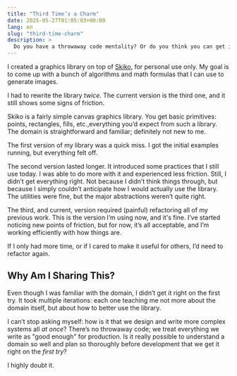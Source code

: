 ```yaml
---
title: "Third Time’s a Charm"
date: 2025-05-27T01:05:03+00:00
lang: en
slug: "third-time-charm"
description: >
  Do you have a throwaway code mentality? Or do you think you can get it right on the first try?
---
```


I created a graphics library on top of [Skiko](https://github.com/JetBrains/skiko), for personal use only. My goal is to come up with a bunch of algorithms and math formulas that I can use to generate images.

I had to rewrite the library _twice_. The current version is the third one, and it still shows some signs of friction.

Skiko is a fairly simple canvas graphics library. You get basic primitives: points, rectangles, fills, etc.,everything you’d expect from such a library. The domain is straightforward and familiar; definitely not new to me.

The first version of my library was a quick miss. I got the initial examples running, but everything felt off.

The second version lasted longer. It introduced some practices that I still use today. I was able to do more with it and experienced less friction. Still, I didn’t get everything right. Not because I didn’t think things through, but because I simply couldn’t anticipate how I would actually use the library. The utilities were fine, but the major abstractions weren’t quite right.

The third, and current, version required (painful) refactoring all of my previous work. This is the version I’m using now, and it's fine. I’ve started noticing new points of friction, but for now, it’s all acceptable, and I’m working efficiently with how things are.

If I only had more time, or if I cared to make it useful for others, I’d need to refactor again.

## Why Am I Sharing This?

Even though I was familiar with the domain, I didn’t get it right on the first try. It took multiple iterations: each one teaching me not more about the domain itself, but about how to better use the library.

I can’t stop asking myself: how is it that we design and write more complex systems all _at once_? There’s no throwaway code; we treat everything we write as "good enough" for production. Is it really possible to understand a domain so well and plan so thoroughly before development that we get it right on the _first try_?

I highly doubt it.
